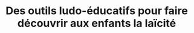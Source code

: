 ---
layout: post
title: "Des outils ludo-éducatifs pour faire découvrir aux enfants la laïcité"
categorie: "Association ENQUÊTE"
desc: "Paris, Grigny, Lille, Lyon, Marseille, Bordeaux, Nice, Strasbourg … Comment répondre aux tensions ?"
---